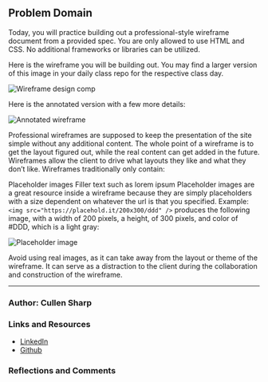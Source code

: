 ## Problem Domain

Today, you will practice building out a professional-style wireframe document from a provided spec. You are only allowed to use HTML and CSS. No additional frameworks or libraries can be utilized.

Here is the wireframe you will be building out. You may find a larger version of this image in your daily class repo for the respective class day.

![Wireframe design comp](https://codefellows.github.io/code-201-guide/curriculum/class-08/lab-a/images/wireframe-comp.png)

Here is the annotated version with a few more details:

![Annotated wireframe](https://codefellows.github.io/code-201-guide/curriculum/class-08/lab-a/images/wireframe-annotated.png)

Professional wireframes are supposed to keep the presentation of the site simple without any additional content. The whole point of a wireframe is to get the layout figured out, while the real content can get added in the future. Wireframes allow the client to drive what layouts they like and what they don’t like. Wireframes traditionally only contain:

Placeholder images
Filler text such as lorem ipsum
Placeholder images are a great resource inside a wireframe because they are simply placeholders with a size dependent on whatever the url is that you specified. Example: ```` <img src="https://placehold.it/200x300/ddd" /> ```` produces the following image, with a width of 200 pixels, a height, of 300 pixels, and color of #DDD, which is a light gray:

![Placeholder image](https://placehold.it/200x300/ddd)

Avoid using real images, as it can take away from the layout or theme of the wireframe. It can serve as a distraction to the client during the collaboration and construction of the wireframe.

----

### Author: Cullen Sharp

### Links and Resources

- [LinkedIn](https://www.linkedin.com/in/cullensharp/)
- [Github](https://github.com/CullenSharp2)

### Reflections and Comments